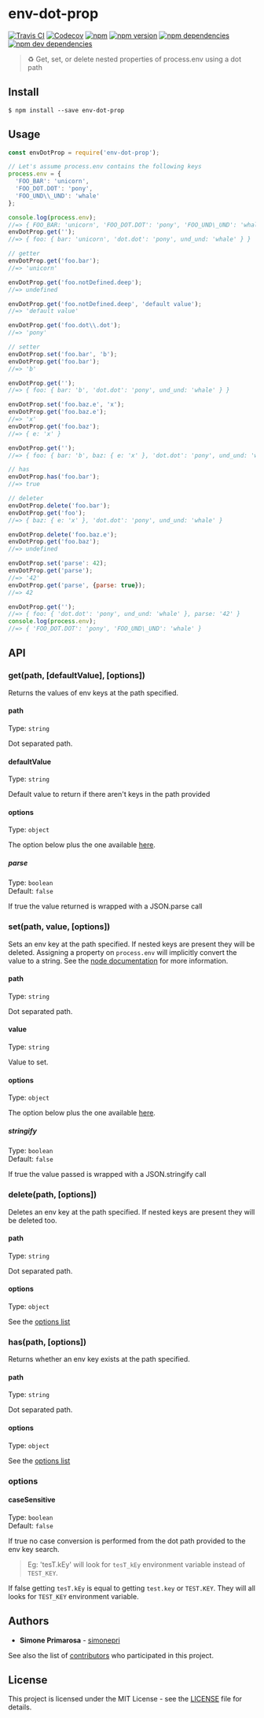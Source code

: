 # env-dot-prop
[![Travis CI](https://travis-ci.org/simonepri/env-dot-prop.svg?branch=master)](https://travis-ci.org/simonepri/env-dot-prop) [![Codecov](https://img.shields.io/codecov/c/github/simonepri/env-dot-prop/master.svg)](https://codecov.io/gh/simonepri/env-dot-prop) [![npm](https://img.shields.io/npm/dm/env-dot-prop.svg)](https://www.npmjs.com/package/env-dot-prop) [![npm version](https://img.shields.io/npm/v/env-dot-prop.svg)](https://www.npmjs.com/package/env-dot-prop) [![npm dependencies](https://david-dm.org/simonepri/env-dot-prop.svg)](https://david-dm.org/simonepri/env-dot-prop) [![npm dev dependencies](https://david-dm.org/simonepri/env-dot-prop/dev-status.svg)](https://david-dm.org/simonepri/env-dot-prop#info=devDependencies)
> ♻️ Get, set, or delete nested properties of process.env using a dot path


## Install

```
$ npm install --save env-dot-prop
```

## Usage

```js
const envDotProp = require('env-dot-prop');

// Let's assume process.env contains the following keys
process.env = {
  'FOO_BAR': 'unicorn',
  'FOO_DOT.DOT': 'pony',
  'FOO_UND\\_UND': 'whale'
};

console.log(process.env);
//=> { FOO_BAR: 'unicorn', 'FOO_DOT.DOT': 'pony', 'FOO_UND\_UND': 'whale' }
envDotProp.get('');
//=> { foo: { bar: 'unicorn', 'dot.dot': 'pony', und_und: 'whale' } }

// getter
envDotProp.get('foo.bar');
//=> 'unicorn'

envDotProp.get('foo.notDefined.deep');
//=> undefined

envDotProp.get('foo.notDefined.deep', 'default value');
//=> 'default value'

envDotProp.get('foo.dot\\.dot');
//=> 'pony'

// setter
envDotProp.set('foo.bar', 'b');
envDotProp.get('foo.bar');
//=> 'b'

envDotProp.get('');
//=> { foo: { bar: 'b', 'dot.dot': 'pony', und_und: 'whale' } }

envDotProp.set('foo.baz.e', 'x');
envDotProp.get('foo.baz.e');
//=> 'x'
envDotProp.get('foo.baz');
//=> { e: 'x' }

envDotProp.get('');
//=> { foo: { bar: 'b', baz: { e: 'x' }, 'dot.dot': 'pony', und_und: 'whale' } }

// has
envDotProp.has('foo.bar');
//=> true

// deleter
envDotProp.delete('foo.bar');
envDotProp.get('foo');
//=> { baz: { e: 'x' }, 'dot.dot': 'pony', und_und: 'whale' }

envDotProp.delete('foo.baz.e');
envDotProp.get('foo.baz');
//=> undefined

envDotProp.set('parse': 42);
envDotProp.get('parse');
//=> '42'
envDotProp.get('parse', {parse: true});
//=> 42

envDotProp.get('');
//=> { foo: { 'dot.dot': 'pony', und_und: 'whale' }, parse: '42' }
console.log(process.env);
//=> { 'FOO_DOT.DOT': 'pony', 'FOO_UND\_UND': 'whale' }
```

## API

### get(path, [defaultValue], [options])

Returns the values of env keys at the path specified.

#### path

Type: `string`

Dot separated path.

#### defaultValue

Type: `string`

Default value to return if there aren't keys in the path provided

#### options

Type: `object`

The option below plus the one available [here](#options-4).

##### parse

Type: `boolean`<br>
Default: `false`

If true the value returned is wrapped with a JSON.parse call

### set(path, value, [options])

Sets an env key at the path specified. If nested keys are present they will be deleted.
Assigning a property on `process.env` will implicitly convert the value to a string.
See the [node documentation](https://nodejs.org/api/process.html#process_process_env) for more information.

#### path

Type: `string`

Dot separated path.

#### value

Type: `string`

Value to set.

#### options

Type: `object`

The option below plus the one available [here](#options-4).

##### stringify

Type: `boolean`<br>
Default: `false`

If true the value passed is wrapped with a JSON.stringify call

### delete(path, [options])

Deletes an env key at the path specified. If nested keys are present they will be deleted too.

#### path

Type: `string`

Dot separated path.

#### options

Type: `object`

See the [options list](#options-4)

### has(path, [options])

Returns whether an env key exists at the path specified.

#### path

Type: `string`

Dot separated path.

#### options

Type: `object`

See the [options list](#options-4)

### options

#### caseSensitive

Type: `boolean`<br>
Default: `false`

If true no case conversion is performed from the dot path provided to the env key search.
> Eg: 'tesT.kEy' will look for `tesT_kEy` environment variable instead of `TEST_KEY`.

If false getting `tesT.kEy` is equal to getting `test.key` or `TEST.KEY`. They will all looks for `TEST_KEY` environment variable.

## Authors
* **Simone Primarosa** - [simonepri](https://github.com/simonepri)

See also the list of [contributors](https://github.com/simonepri/env-dot-prop/contributors) who participated in this project.

## License
This project is licensed under the MIT License - see the [LICENSE](LICENSE) file for details.
